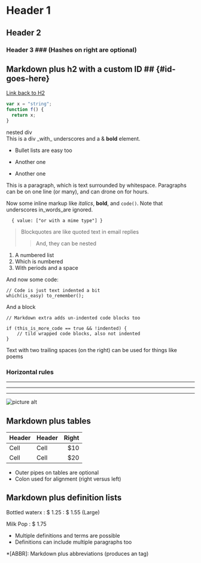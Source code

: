# Header 1 #
## Header 2 ##
### Header 3 ###             (Hashes on right are optional)
## Markdown plus h2 with a custom ID ##   {#id-goes-here}
[Link back to H2](#id-goes-here)

```js
var x = "string";
function f() {
  return x;
}
```

<!-- html madness -->
<div class="custom-class" markdown="1">
  <div>
    nested div
  </div>
  <script type='text/x-koka'>
    function( x: int ) { return x*x; }
  </script>
  This is a div _with_ underscores
  and a & <b class="bold">bold</b> element.
  <style>
    body { font: "Consolas" }
  </style>
</div>

* Bullet lists are easy too
- Another one
+ Another one

This is a paragraph, which is text surrounded by
whitespace. Paragraphs can be on one
line (or many), and can drone on for hours.

Now some inline markup like _italics_,  **bold**,
and `code()`. Note that underscores
in_words_are ignored.

````application/json
  { value: ["or with a mime type"] }
````

> Blockquotes are like quoted text in email replies
>> And, they can be nested

1. A numbered list
2. Which is numbered
3. With periods and a space

And now some code:

    // Code is just text indented a bit
    which(is_easy) to_remember();

And a block

~~~
// Markdown extra adds un-indented code blocks too

if (this_is_more_code == true && !indented) {
    // tild wrapped code blocks, also not indented
}
~~~

Text with
two trailing spaces
(on the right)
can be used
for things like poems

### Horizontal rules

* * * *
****
--------------------------

![picture alt](/images/photo.jpeg "Title is optional")

## Markdown plus tables ##

| Header | Header | Right  |
| ------ | ------ | -----: |
|  Cell  |  Cell  |   $10  |
|  Cell  |  Cell  |   $20  |

* Outer pipes on tables are optional
* Colon used for alignment (right versus left)

## Markdown plus definition lists ##

Bottled waterx
: $ 1.25
: $ 1.55 (Large)

Milk
Pop
: $ 1.75

* Multiple definitions and terms are possible
* Definitions can include multiple paragraphs too

*[ABBR]: Markdown plus abbreviations (produces an <abbr> tag)